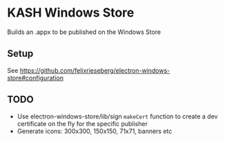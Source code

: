 # KASH Windows Store

Builds an .appx to be published on the Windows Store

## Setup

See https://github.com/felixrieseberg/electron-windows-store#configuration


## TODO
 - Use electron-windows-store/lib/sign `makeCert` function to create a dev certificate on the fly for the specific publisher
 - Generate icons: 300x300, 150x150, 71x71, banners etc